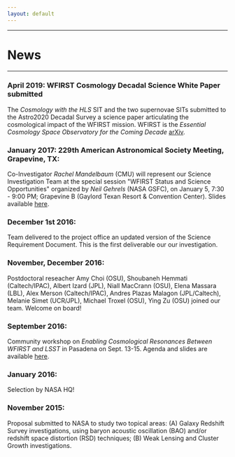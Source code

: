 ```yaml
---
layout: default
---
```


***

# News

***
### April 2019: WFIRST Cosmology Decadal Science White Paper submitted 
The *Cosmology with the HLS* SIT and the two supernovae SITs submitted to the Astro2020 Decadal Survey a science paper articulating the cosmological impact of the WFIRST mission. WFIRST is the *Essential Cosmology Space Observatory for the Coming Decade* [arXiv](https://arxiv.org/abs/1904.01174).

### January 2017: 229th American Astronomical Society Meeting, Grapevine, TX:
Co-Investigator _Rachel Mandelbaum_ (CMU) will represent our Science Investigation Team at the special session "WFIRST Status and Science Opportunities" organized by _Neil Gehrels_ (NASA GSFC), on January 5, 7:30 - 9:00 PM; Grapevine B (Gaylord Texan Resort & Convention Center). Slides available [here](/misc/wfirst_aas_mandelbaum.pdf).

### December 1st 2016:
Team delivered to the project office an updated version of the Science Requirement Document. This is the first deliverable our our investigation.

### November, December 2016:
Postdoctoral reseacher Amy Choi (OSU), Shoubaneh Hemmati (Caltech/IPAC), Albert Izard (JPL), Niall MacCrann (OSU), Elena Massara (LBL), Alex Merson (Caltech/IPAC), Andres Plazas Malagon (JPL/Caltech), Melanie Simet (UCR/JPL), Michael Troxel (OSU), Ying Zu (OSU) joined our team. Welcome on board!

### September 2016:
Community workshop on _Enabling Cosmological Resonances Between WFIRST and LSST_ in Pasadena on Sept. 13-15. Agenda and slides are available [here](https://conference.ipac.caltech.edu/wfirst_lsst/).

### January 2016:
Selection by NASA HQ!
                                                                                                                                                                                                                                                                                                                                                                                                    
### November 2015:
Proposal submitted to NASA to study two topical areas: (A) Galaxy Redshift Survey investigations, using baryon acoustic oscillation (BAO) and/or redshift space distortion (RSD) techniques; (B) Weak Lensing and Cluster Growth investigations.
